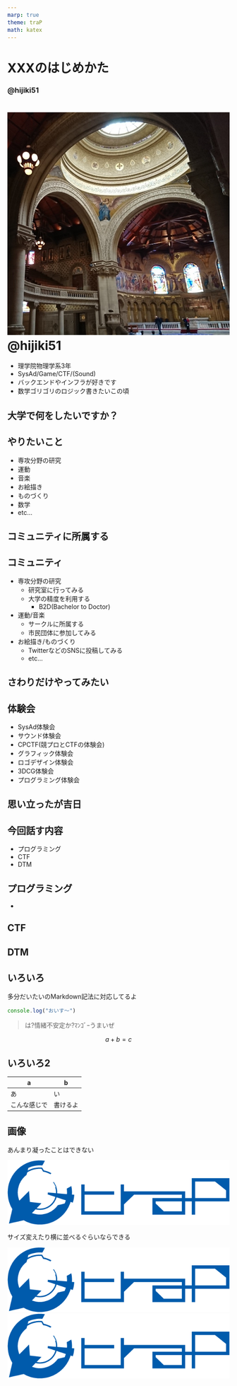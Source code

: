```yaml
---
marp: true
theme: traP
math: katex
---
```


<!--
headingDivider: 2
-->

<!--
class: slides
-->

# XXXのはじめかた



<!--
_class: title
-->

### @hijiki51

# ![](images/icon.JPG) @hijiki51

<!--
_class: user
-->

- 理学院物理学系3年
- SysAd/Game/CTF/(Sound)
- バックエンドやインフラが好きです
- 数学ゴリゴリのロジック書きたいこの頃


## 大学で何をしたいですか？

<!--
_class: subtitle
-->
## やりたいこと

- 専攻分野の研究
- 運動
- 音楽
- お絵描き
- ものづくり
- 数学
- etc... 


## コミュニティに所属する

<!--
_class: subtitle
-->
## コミュニティ

- 専攻分野の研究
  - 研究室に行ってみる
  - 大学の精度を利用する
    - B2D(Bachelor to Doctor)
- 運動/音楽
  - サークルに所属する
  - 市民団体に参加してみる
- お絵描き/ものづくり
  - TwitterなどのSNSに投稿してみる
  - etc...

## さわりだけやってみたい

<!--
_class: subtitle
-->
## 体験会

- SysAd体験会
- サウンド体験会
- CPCTF(競プロとCTFの体験会)
- グラフィック体験会
- ロゴデザイン体験会
- 3DCG体験会
- プログラミング体験会

## 思い立ったが吉日

<!--
_class: subtitle
-->

## 今回話す内容

- プログラミング
- CTF
- DTM

## プログラミング

- 

## CTF

## DTM

## いろいろ

多分だいたいのMarkdown記法に対応してるよ

```javascript
console.log("おいす～")
```
> は?情緒不安定か?ﾏﾝｺﾞｰうまいぜ

$$
a+b=c
$$

## いろいろ2

| a            | b        |
| ------------ | -------- |
| あ           | い       |
| こんな感じで | 書けるよ |


## 画像

あんまり凝ったことはできない

![](sample_image/traP.png)

サイズ変えたり横に並べるぐらいならできる

![w:200px](sample_image/traP.png)![w:200px](sample_image/traP.png)

